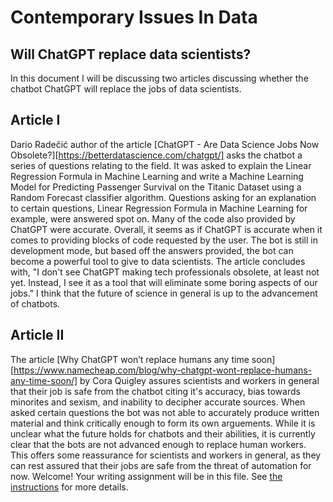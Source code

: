 # Contemporary Issues In Data

## Will ChatGPT replace data scientists?

In this document I will be discussing two articles discussing whether the chatbot ChatGPT will replace the jobs of data scientists.

## Article I

Dario Radečić author of the article [ChatGPT - Are Data Science Jobs Now Obsolete?][https://betterdatascience.com/chatgpt/] asks the chatbot a series of questions relating to the field. It was asked to explain the Linear Regression Formula in Machine Learning and write a Machine Learning Model for Predicting Passenger Survival on the Titanic Dataset using a Random Forecast classifier algorithm. Questions asking for an explanation to certain questions, Linear Regression Formula in Machine Learning for example, were answered spot on. Many of the code also provided by ChatGPT were accurate.
Overall, it seems as if ChatGPT is accurate when it comes to providing blocks of code requested by the user. The bot is still in development mode, but based off the answers provided, the bot can become a powerful tool to give to data scientists. The article concludes with, "I don't see ChatGPT making tech professionals obsolete, at least not yet. Instead, I see it as a tool that will eliminate some boring aspects of our jobs." I think that the future of science in general is up to the advancement of chatbots.

## Article II

The article [Why ChatGPT won’t replace humans any time soon][https://www.namecheap.com/blog/why-chatgpt-wont-replace-humans-any-time-soon/] by Cora Quigley assures scientists and workers in general that their job is safe from the chatbot citing it's accuracy, bias towards minorites and sexism, and inability to decipher accurate sources. When asked certain questions the bot was not able to accurately produce written material and think critically enough to form its own arguements.
While it is unclear what the future holds for chatbots and their abilities, it is currently clear that the bots are not advanced enough to replace human workers. This offers some reassurance for scientists and workers in general, as they can rest assured that their jobs are safe from the threat of automation for now.
Welcome! Your writing assignment will be in this file. See [the instructions](./instructions.md) for more details.
